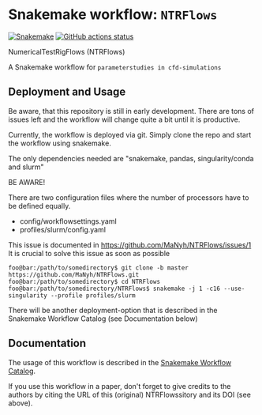 # Snakemake workflow: `NTRFlows`

[![Snakemake](https://img.shields.io/badge/snakemake-≥6.3.0-brightgreen.svg)](https://snakemake.github.io)
[![GitHub actions status](https://github.com/MaNyh/NTRFlows/workflows/Tests/badge.svg?branch=main)](https://github.com/MaNyh/NTRFlows/actions?query=branch%3Amain+workflow%3ATests)

NumericalTestRigFlows (NTRFlows)

A Snakemake workflow for `parameterstudies in cfd-simulations`

## Deployment and Usage

Be aware, that this repository is still in early development. There are tons of issues left and the workflow will change quite a bit until it is productive.

Currently, the workflow is deployed via git. Simply clone the repo and start the workflow using snakemake.

The only dependencies needed are "snakemake, pandas, singularity/conda and slurm"

BE AWARE!

There are two configuration files where the number of processors have to be defined equally. 

- config/workflowsettings.yaml
- profiles/slurm/config.yaml

This issue is documented in https://github.com/MaNyh/NTRFlows/issues/1 
It is crucial to solve this issue as soon as possible

```console
foo@bar:/path/to/somedirectory$ git clone -b master https://github.com/MaNyh/NTRFlows.git 
foo@bar:/path/to/somedirectory$ cd NTRFlows
foo@bar:/path/to/somedirectory/NTRFlows$ snakemake -j 1 -c16 --use-singularity --profile profiles/slurm
```

There will be another deployment-option that is described in the Snakemake Workflow Catalog (see Documentation below)


## Documentation

The usage of this workflow is described in the [Snakemake Workflow Catalog](https://snakemake.github.io/snakemake-workflow-catalog/?usage=MaNyh%2FNTRFlows).

If you use this workflow in a paper, don't forget to give credits to the authors by citing the URL of this (original) NTRFlowssitory and its DOI (see above).
